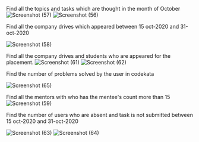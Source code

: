 Find all the topics and tasks which are thought in the month of October
![Screenshot (57)](https://user-images.githubusercontent.com/110899169/212952971-267eb05c-3d8b-4939-ae3b-889599783058.png)
![Screenshot (56)](https://user-images.githubusercontent.com/110899169/212953008-da861a76-4726-486f-8e62-6df20599703f.png)

Find all the company drives which appeared between 15 oct-2020 and 31-oct-2020

![Screenshot (58)](https://user-images.githubusercontent.com/110899169/212953361-a0636334-11ec-490c-b00c-dfe2ae73eb8e.png)


Find all the company drives and students who are appeared for the placement.
![Screenshot (61)](https://user-images.githubusercontent.com/110899169/212954228-0b6209e6-aeca-453f-b768-b46d995ca9ed.png)
![Screenshot (62)](https://user-images.githubusercontent.com/110899169/212954349-446510cd-0182-4c84-9fc2-5ab707c15bff.png)



Find the number of problems solved by the user in codekata

![Screenshot (65)](https://user-images.githubusercontent.com/110899169/212954704-689858a9-2944-40a4-8171-1b193c024509.png)

Find all the mentors with who has the mentee's count more than 15
![Screenshot (59)](https://user-images.githubusercontent.com/110899169/212954065-5a501afc-0e41-44b6-b0c1-cf294854dbb3.png)



Find the number of users who are absent and task is not submitted  between 15 oct-2020 and 31-oct-2020

![Screenshot (63)](https://user-images.githubusercontent.com/110899169/212954482-02e190da-8c9c-4f23-93d0-3d40fd1acd40.png)
![Screenshot (64)](https://user-images.githubusercontent.com/110899169/212954591-16710912-7792-44fb-a809-79f6b7709c86.png)
